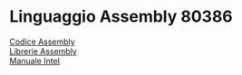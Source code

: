 
# Linguaggio Assembly 80386

[Codice Assembly](https://github.com/Gory-git/RetiLogicheECalcolatori/tree/main/Assembly/Codice)<br>
[Librerie Assembly](https://github.com/Gory-git/RetiLogicheECalcolatori/tree/main/Assembly/Librerie)<br>
[Manuale Intel](https://studentiunical-my.sharepoint.com/:b:/g/personal/vcoggr02l20c352m_studenti_unical_it/Ee4VMs6IcKZEvw82G1g0wzYBxzyzACiNPu1XFLuDr7r0ew?e=ikGP2L)<br>
